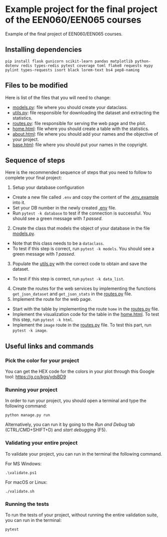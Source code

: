 # Example project for the final project of the EEN060/EEN065 courses

Example of the final project of EEN060/EEN065 courses.

## Installing dependencies

```
pip install flask gunicorn scikit-learn pandas matplotlib python-dotenv redis types-redis pytest coverage toml flake8 requests mypy pylint types-requests isort black lorem-text bs4 pep8-naming
```


## Files to be modified

Here is list of the files that you will need to change:
- [models.py](codeapp/models.py): file where you should create your dataclass.
- [utils.py](codeapp/utils.py): file responsible for downloading the dataset and extracting the statistics.
- [routes.py](codeapp/routes.py): file responsible for serving the web page and the plot.
- [home.html](codeapp/templates/home.html): file where you should create a table with the statistics.
- [about.html](codeapp/templates/about.html): file where you should add your names and the objective of your project.
- [base.html](codeapp/templates/base.html): file where you should put your names in the copyright.


## Sequence of steps

Here is the recommended sequence of steps that you need to follow to complete your final project:

1. Setup your database configuration
  - Create a new file called `.env` and copy the content of the [.env_example](.env_example) into it.
  - Set your DB number in the newly created [.env](.env) file.
  - Run `pytest -k database` to test if the connection is successful. You should see a green message with *1 passed*.
2. Create the class that models the object of your database in the file [models.py](codeapp/models.py).
  - Note that this class needs to be a `dataclass`.
  - To test if this step is correct, run `pytest -k models`. You should see a green message with *1 passed*.
3. Populate the [utils.py](codeapp/utils.py) with the correct code to obtain and save the dataset.
  - To test if this step is correct, run `pytest -k data_list`.
4. Create the routes for the web services by implementing the functions `get_json_dataset` and `get_json_stats` in the [routes.py](codeapp/routes.py) file.
5. Implement the route for the web page.
  - Start with the table by implementing the route `home` in the [routes.py](codeapp/routes.py) file.
  - Implement the visualization code for the table in the [home.html](codeapp/templates/home.html). To test this step, run `pytest -k html`.
  - Implement the `image` route in the [routes.py](codeapp/routes.py) file. To test this part, run `pytest -k image`.


## Useful links and commands

### Pick the color for your project

You can get the HEX code for the colors in your plot through this Google tool:
https://g.co/kgs/ydsBD9

### Running your project

In order to run your project, you should open a terminal and type the following command:

`python manage.py run`

Alternatively, you can run it by going to the *Run and Debug* tab (CTRL/CMD+SHIFT+D) and *start debugging* (F5).

### Validating your entire project

To validate your project, you can run in the terminal the following command.

For MS Windows:

`.\validate.ps1`

For macOS or Linux:

`./validate.sh`

### Running the tests

To run the tests of your project, without running the entire validation suite, you can run in the terminal:

`pytest`
